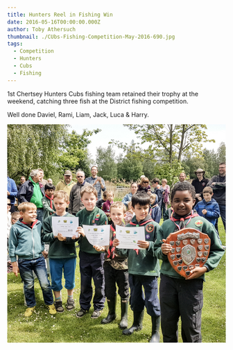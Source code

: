 ```yaml
---
title: Hunters Reel in Fishing Win
date: 2016-05-16T00:00:00.000Z
author: Toby Athersuch
thumbnail: ./CUbs-Fishing-Competition-May-2016-690.jpg
tags:
  - Competition
  - Hunters
  - Cubs
  - Fishing
---
```


1st Chertsey Hunters Cubs fishing team retained their trophy at the weekend, catching three fish at the District fishing competition.

Well done Daviel, Rami, Liam, Jack, Luca & Harry.

![Cubs with an award](./CUbs-Fishing-Competition-May-2016-690.jpg)
